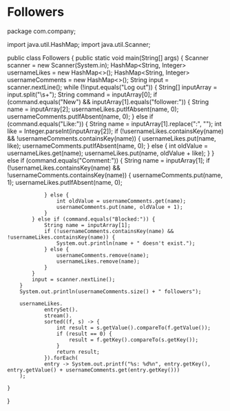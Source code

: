 # Followers

package com.company;

import java.util.HashMap;
import java.util.Scanner;

public class Followers {
    public static void main(String[] args) {
        Scanner scanner = new Scanner(System.in);
        HashMap<String, Integer> usernameLikes = new HashMap<>();
        HashMap<String, Integer> usernameComments = new HashMap<>();
        String input = scanner.nextLine();
        while (!input.equals("Log out")) {
            String[] inputArray = input.split("\\s+");
            String command = inputArray[0];
            if (command.equals("New") && inputArray[1].equals("follower:")) {
                String name = inputArray[2];
                usernameLikes.putIfAbsent(name, 0);
                usernameComments.putIfAbsent(name, 0);
            } else if (command.equals("Like:")) {
                String name = inputArray[1].replace(":", "");
                int like = Integer.parseInt(inputArray[2]);
                if (!usernameLikes.containsKey(name) && !usernameComments.containsKey(name)) {
                    usernameLikes.put(name, like);
                    usernameComments.putIfAbsent(name, 0);
                } else {
                    int oldValue = usernameLikes.get(name);
                    usernameLikes.put(name, oldValue + like);
                }
            } else if (command.equals("Comment:")) {
                String name = inputArray[1];
                if (!usernameLikes.containsKey(name) && !usernameComments.containsKey(name)) {
                    usernameComments.put(name, 1);
                    usernameLikes.putIfAbsent(name, 0);

                } else {
                    int oldValue = usernameComments.get(name);
                    usernameComments.put(name, oldValue + 1);
                }
            } else if (command.equals("Blocked:")) {
                String name = inputArray[1];
                if (!usernameComments.containsKey(name) && !usernameLikes.containsKey(name)) {
                    System.out.println(name + " doesn't exist.");
                } else {
                    usernameComments.remove(name);
                    usernameLikes.remove(name);
                }
            }
            input = scanner.nextLine();
        }
        System.out.println(usernameComments.size() + " followers");

        usernameLikes.
                entrySet().
                stream().
                sorted((f, s) -> {
                    int result = s.getValue().compareTo(f.getValue());
                    if (result == 0) {
                        result = f.getKey().compareTo(s.getKey());
                    }
                    return result;
                }).forEach(
                entry -> System.out.printf("%s: %d%n", entry.getKey(), entry.getValue() + usernameComments.get(entry.getKey()))
        );

    }
}
